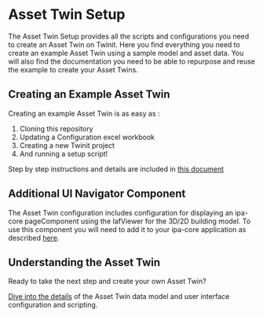 # Asset Twin Setup

The Asset Twin Setup provides all the scripts and configurations you need to create an Asset Twin on Twinit. Here you find everything you need to create an example Asset Twin using a sample model and asset data. You will also find the documentation you need to be able to repurpose and reuse the example to create your Asset Twins.

## Creating an Example Asset Twin

Creating an example Asset Twin is as easy as :

1. Cloning this repository
2. Updating a Configuration excel workbook
3. Creating a new Twinit project
4. And running a setup script!

Step by step instructions and details are included in [this document](../docs/example_asset_twin!
)

## Additional UI Navigator Component

The Asset Twin configuration includes configuration for displaying an ipa-core pageComponent using the IafViewer for the 3D/2D building model. To use this component you will need to add it to your ipa-core application as described [here](../Asset%20Twin%20Components/Readme.md).

## Understanding the Asset Twin

Ready to take the next step and create your own Asset Twin?

[Dive into the details](../docs/understanding_the_asset_twin/README.md) of the Asset Twin data model and user interface configuration and scripting.


